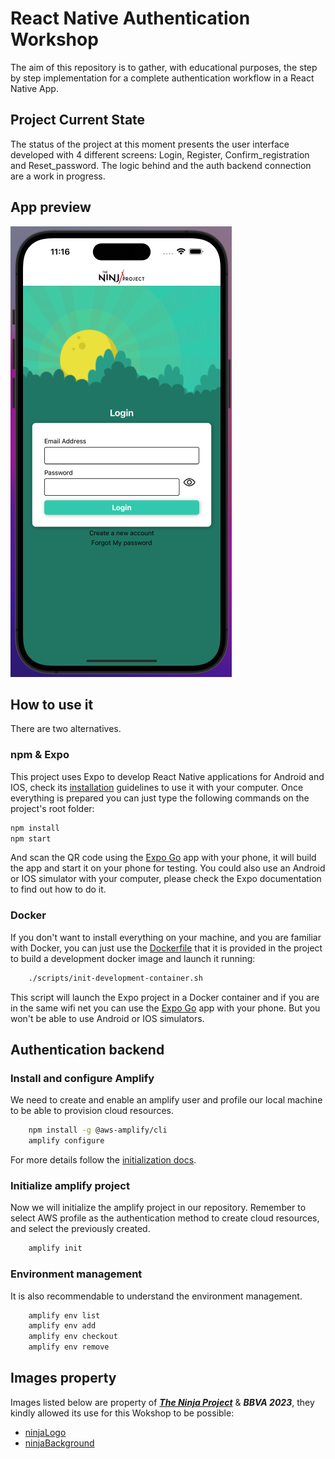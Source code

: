 # React Native Authentication Workshop

The aim of this repository is to gather, with educational purposes, the step by step implementation
for a complete authentication workflow in a React Native App.

## Project Current State

The status of the project at this moment presents the user interface developed with 4 different screens: Login, Register, Confirm_registration and Reset_password. The logic behind and the auth backend connection are a work in progress.

## App preview

![app-image](./readme-files/login-screenshot.png)

## How to use it

There are two alternatives.

### npm & Expo

This project uses Expo to develop React Native applications for Android and IOS, check its [installation] guidelines to use it with your computer. Once everything is prepared you can just type the following commands on the project's root folder:

```bash
npm install
npm start
```

And scan the QR code using the [Expo Go] app with your phone, it will build the app and start it on your phone for testing. You could also use an Android or IOS simulator with your computer, please check the Expo documentation to find out how to do it.

### Docker

If you don't want to install everything on your machine, and you are familiar with Docker, you can just use the [Dockerfile] that it is provided in the project to build a development docker image and launch it running:

```bash
    ./scripts/init-development-container.sh
```

This script will launch the Expo project in a Docker container and if you are in the same wifi net you can use the [Expo Go] app with your phone. But you won't be able to use Android or IOS simulators.

[installation]: https://docs.expo.dev/get-started/installation/
[Dockerfile]: ./Dockerfile
[Expo Go]: https://docs.expo.dev/get-started/installation/#expo-go-app-for-android-and-ios

## Authentication backend

### Install and configure Amplify

We need to create and enable an amplify user and profile our local machine to be able to provision cloud resources.

```bash
    npm install -g @aws-amplify/cli
    amplify configure
```

For more details follow the [initialization docs].

[initialization docs]: https://docs.amplify.aws/lib/project-setup/prereq/q/platform/react-native/#option-2-follow-the-instructions

### Initialize amplify project

Now we will initialize the amplify project in our repository. Remember to select AWS profile as the authentication method to create cloud resources, and select the previously created.

```bash
    amplify init
```

### Environment management

It is also recommendable to understand the environment management.

```bash
    amplify env list
    amplify env add
    amplify env checkout
    amplify env remove
```

## Images property

Images listed below are property of ***[The Ninja Project]*** & ***BBVA 2023***, they kindly allowed its use for this Wokshop to be possible:
* [ninjaLogo]
* [ninjaBackground]

[The Ninja Project]: https://www.theninjaproject.bbva/
[ninjaLogo]: assets/ninjaLogo.png
[ninjaBackground]: assets/ninjaBackground.png
